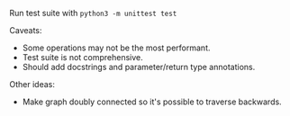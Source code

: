 Run test suite with `python3 -m unittest test`

Caveats:
- Some operations may not be the most performant.
- Test suite is not comprehensive.
- Should add docstrings and parameter/return type annotations.

Other ideas:
- Make graph doubly connected so it's possible to traverse backwards.
